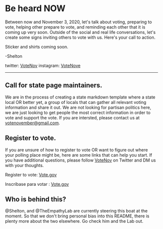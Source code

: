 # Be heard NOW

Between now and November 3, 2020, let's talk about voting, preparing to vote, helping other prepare to vote, and reminding each other that it is coming up very soon. Outside of the social and real life conversations, let's create some signs inviting others to vote with us. Here's your call to action.

Sticker and shirts coming soon.

-Shelton

twitter: [VoteNov](https://twitter.com/VoteNov)
instagram: [VoteNove](https://instagram.com/VoteNove)

---

## Call for state page maintainers.

We are in the process of creating a state markdown template where a state local OR better yet, a group of locals that can gather all relevant voting information and share it out. We are not looking for partisan politics here, we are just looking to get people the most correct information in order to vote and support the vote. If you are intersted, please contact us at <votenovember@gmail.com>.

## Register to vote.

If you are unsure of how to register to vote OR want to figure out where your polling place might be, here are some links that can help you start. If you have additional questions, please follow [VoteNov](https://twitter.com/VoteNov) on Twitter and DM us with your thoughts.

Register to vote: [Vote.gov](https://vote.gov/)

Inscríbase para votar : [Vote.gov](https://vote.gov/es/)

## Who is behind this?
@Shelton, and @TheEmpathyLab are currently steering this boat at the moment. So that we don't bring personal bias into this README, there is plenty more about the two elsewhere. Go check him and the Lab out.

